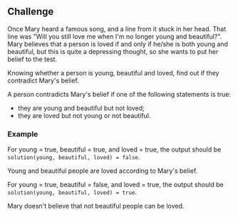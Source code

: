 ## Challenge

Once Mary heard a famous song, and a line from it stuck in her head. That line was "Will you still love me when I'm no longer young and beautiful?". Mary believes that a person is loved if and only if he/she is both young and beautiful, but this is quite a depressing thought, so she wants to put her belief to the test.

Knowing whether a person is young, beautiful and loved, find out if they contradict Mary's belief.

A person contradicts Mary's belief if one of the following statements is true:
- they are young and beautiful but not loved;
- they are loved but not young or not beautiful.

### Example

For young = true, beautiful = true, and loved = true, the output should be `solution(young, beautiful, loved) = false`.

Young and beautiful people are loved according to Mary's belief.

For young = true, beautiful = false, and loved = true, the output should be `solution(young, beautiful, loved) = true`.

Mary doesn't believe that not beautiful people can be loved.